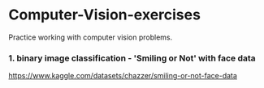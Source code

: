 # Computer-Vision-exercises
Practice working with computer vision problems.

### 1. binary image classification - 'Smiling or Not' with face data 
https://www.kaggle.com/datasets/chazzer/smiling-or-not-face-data


